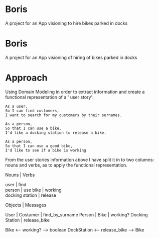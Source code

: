 # Boris
A project for an App visioning to hire bikes parked in docks

# Boris
A project for an App visioning of hiring of bikes parked in docks

# Approach

Using Domain Modeling in order to extract information and create a functional representation of a ' user story':

```
As a user,
So I can find customers,
I want to search for my customers by their surnames.

As a person,
So that I can use a bike,
I'd like a docking station to release a bike.

As a person,
So that I can use a good bike,
I'd like to see if a bike is working
```

From the user stories information above I have split it in to two columns: nouns and verbs, as to apply the functional representation.

Nouns           |  Verbs

user            |  find                      
person          |  use
bike            |  working   
docking station |  release


Objects         | Messages

User            | 
Costumer        | find_by_surname
Person          |
Bike            | working?
Docking Station | release_bike


Bike <-- working? --> boolean
DockStation <-- release_bike --> Bike
